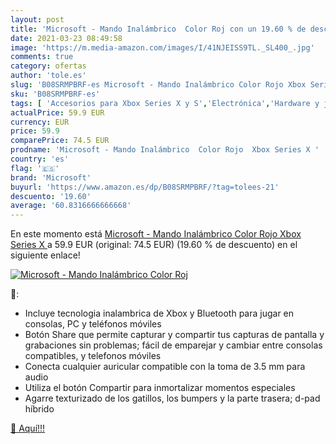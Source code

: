 ```yaml
---
layout: post
title: 'Microsoft - Mando Inalámbrico  Color Roj con un 19.60 % de descuento'
date: 2021-03-23 08:49:58
image: 'https://m.media-amazon.com/images/I/41NJEISS9TL._SL400_.jpg'
comments: true
category: ofertas
author: 'tole.es'
slug: 'B08SRMPBRF-es Microsoft - Mando Inalámbrico Color Rojo Xbox Series X'
sku: 'B08SRMPBRF-es'
tags: [ 'Accesorios para Xbox Series X y S','Electrónica','Hardware y juegos para Xbox Series X y S','Mandos y controles para Xbox Series X y S','Videojuegos','microsoft','xbox', ]
actualPrice: 59.9 EUR
currency: EUR
price: 59.9
comparePrice: 74.5 EUR
prodname: 'Microsoft - Mando Inalámbrico  Color Rojo  Xbox Series X '
country: 'es'
flag: '🇪🇸'
brand: 'Microsoft'
buyurl: 'https://www.amazon.es/dp/B08SRMPBRF/?tag=tolees-21'
descuento: '19.60'
average: '60.8316666666668'
---
```


En este momento está [Microsoft - Mando Inalámbrico  Color Rojo  Xbox Series X ](https://www.amazon.es/dp/B08SRMPBRF/?tag=tolees-21) a 59.9 EUR (original: 74.5 EUR) (19.60 %  de descuento) en el siguiente enlace!

[![Microsoft - Mando Inalámbrico  Color Roj](https://m.media-amazon.com/images/I/41NJEISS9TL._SL400_.jpg)](https://www.amazon.es/dp/B08SRMPBRF/?tag=tolees-21)

🔎:

- Incluye tecnologia inalambrica de Xbox y Bluetooth para jugar en consolas, PC y teléfonos móviles
- Botón Share que permite capturar y compartir tus capturas de pantalla y grabaciones sin problemas; fácil de emparejar y cambiar entre consolas compatibles, y telefonos móviles
- Conecta cualquier auricular compatible con la toma de 3.5 mm para audio
- Utiliza el botón Compartir para inmortalizar momentos especiales
- Agarre texturizado de los gatillos, los bumpers y la parte trasera; d-pad híbrido

[🛒 Aquí!!!](https://www.amazon.es/dp/B08SRMPBRF/?tag=tolees-21)
